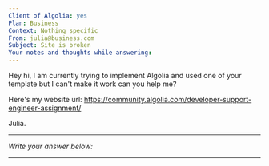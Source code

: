 ```yaml
---
Client of Algolia: yes
Plan: Business
Context: Nothing specific
From: julia@business.com
Subject: Site is broken
Your notes and thoughts while answering:
---
```


Hey hi, I am currently trying to implement Algolia and used one of your template but I can't make it work can you help me?

Here's my website url: https://community.algolia.com/developer-support-engineer-assignment/

Julia.

---
_Write your answer below:_

---



